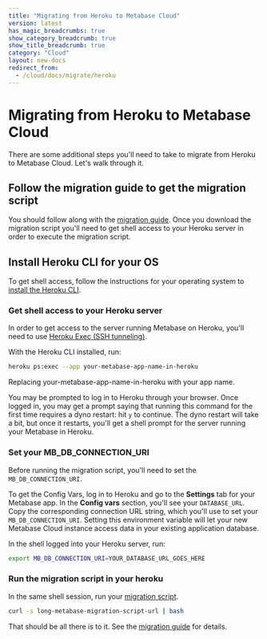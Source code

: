 ```yaml
---
title: "Migrating from Heroku to Metabase Cloud"
version: latest
has_magic_breadcrumbs: true
show_category_breadcrumb: true
show_title_breadcrumb: true
category: "Cloud"
layout: new-docs
redirect_from:
  - /cloud/docs/migrate/heroku
---
```


# Migrating from Heroku to Metabase Cloud

There are some additional steps you'll need to take to migrate from Heroku to Metabase Cloud. Let's walk through it.

## Follow the migration guide to get the migration script

You should follow along with the [migration guide](./guide.md). Once you download the migration script you'll need to get shell access to your Heroku server in order to execute the migration script.

## Install Heroku CLI for your OS

To get shell access, follow the instructions for your operating system to [install the Heroku CLI](https://devcenter.heroku.com/articles/heroku-cli#download-and-install).

### Get shell access to your Heroku server

In order to get access to the server running Metabase on Heroku, you'll need to use [Heroku Exec (SSH tunneling)](https://devcenter.heroku.com/articles/exec).

With the Heroku CLI installed, run:

```bash
heroku ps:exec --app your-metabase-app-name-in-heroku
```

Replacing your-metabase-app-name-in-heroku with your app name.

You may be prompted to log in to Heroku through your browser. Once logged in, you may get a prompt saying that running this command for the first time requires a dyno restart: hit `y` to continue. The dyno restart will take a bit, but once it restarts, you'll get a shell prompt for the server running your Metabase in Heroku.

### Set your MB_DB_CONNECTION_URI

Before running the migration script, you'll need to set the `MB_DB_CONNECTION_URI`.

To get the Config Vars, log in to Heroku and go to the **Settings** tab for your Metabase app. In the **Config vars** section, you'll see your `DATABASE_URL`. Copy the corresponding connection URL string, which you'll use to set your `MB_DB_CONNECTION_URI`. Setting this environment variable will let your new Metabase Cloud instance access data in your existing application database.

In the shell logged into your Heroku server, run:

```bash
export MB_DB_CONNECTION_URI=YOUR_DATABASE_URL_GOES_HERE
```

### Run the migration script in your heroku

In the same shell session, run your [migration script](./guide.md).

```bash
curl -s long-metabase-migration-script-url | bash
```

That should be all there is to it. See the [migration guide](./guide.md) for details.
